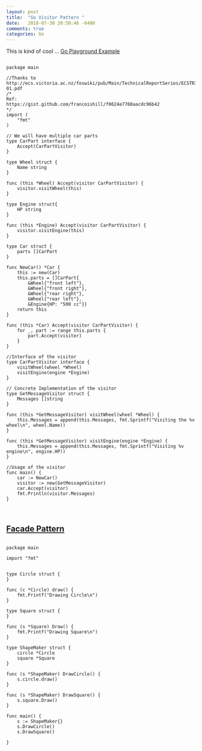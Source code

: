 ```yaml
---
layout: post
title:  "Go Visitor Pattern "
date:   2018-07-30 20:50:46 -0400 
comments: true
categories: Go
---
```


This is kind of cool ... [Go Playground Example](https://play.golang.org/p/TU6-Z_KYAlb)

<pre>
<code class="language-go">
package main

//Thanks to http://ecs.victoria.ac.nz/foswiki/pub/Main/TechnicalReportSeries/ECSTR11-01.pdf
/*
Ref:
https://gist.github.com/francoishill/f0624e7760aacdc96b42
*/
import (
	"fmt"
)

// We will have multiple car parts
type CarPart interface {
	Accept(CarPartVisitor)
}

type Wheel struct {
	Name string
}

func (this *Wheel) Accept(visitor CarPartVisitor) {
	visitor.visitWheel(this)
}

type Engine struct{
	HP string
}

func (this *Engine) Accept(visitor CarPartVisitor) {
	visitor.visitEngine(this)
}

type Car struct {
	parts []CarPart
}

func NewCar() *Car {
	this := new(Car)
	this.parts = []CarPart{
		&Wheel{"front left"},
		&Wheel{"front right"},
		&Wheel{"rear right"},
		&Wheel{"rear left"},
		&Engine{HP: "500 cc"}}
	return this
}

func (this *Car) Accept(visitor CarPartVisitor) {
	for _, part := range this.parts {
		part.Accept(visitor)
	}
}

//Interface of the visitor
type CarPartVisitor interface {
	visitWheel(wheel *Wheel)
	visitEngine(engine *Engine)
}

// Concrete Implementation of the visitor
type GetMessageVisitor struct {
	Messages []string
}

func (this *GetMessageVisitor) visitWheel(wheel *Wheel) {
	this.Messages = append(this.Messages, fmt.Sprintf("Visiting the %v wheel\n", wheel.Name))
}

func (this *GetMessageVisitor) visitEngine(engine *Engine) {
	this.Messages = append(this.Messages, fmt.Sprintf("Visiting %v engine\n", engine.HP))
}

//Usage of the visitor
func main() {
	car := NewCar()
	visitor := new(GetMessageVisitor)
	car.Accept(visitor)
	fmt.Println(visitor.Messages)
}

</code>
</pre>




## [Facade Pattern](https://play.golang.org/p/nZtecznpici)




<pre>
<code class="language-go">
package main

import "fmt"


type Circle struct {
}

func (c *Circle) draw() {
	fmt.Printf("Drawing Circle\n")
}

type Square struct {
}

func (s *Square) Draw() {
	fmt.Printf("Drawing Square\n")
}

type ShapeMaker struct {
	circle *Circle
	square *Square
}

func (s *ShapeMaker) DrawCircle() {
	s.circle.draw()
}

func (s *ShapeMaker) DrawSquare() {
	s.square.Draw()
}

func main() {
	s := ShapeMaker{}
	s.DrawCircle()
	s.DrawSquare()

}


</code>
</pre>


<div id="fb-root"></div>
<script>(function(d, s, id) {
  var js, fjs = d.getElementsByTagName(s)[0];
  if (d.getElementById(id)) return;
  js = d.createElement(s); js.id = id;
  js.src = "//connect.facebook.net/en_US/sdk.js#xfbml=1&version=v2.8&appId=671657696349259";
  fjs.parentNode.insertBefore(js, fjs);
}(document, 'script', 'facebook-jssdk'));</script>


<!--  Enter text below, if you want -->


<div class="fb-comments"  data-numposts="5"></div>






